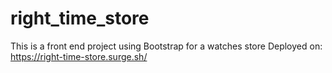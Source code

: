 # right_time_store
This is a front end project using Bootstrap for a watches store
Deployed on: https://right-time-store.surge.sh/
